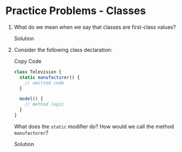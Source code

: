 # Practice Problems - Classes

1. What do we mean when we say that classes are first-class values?

   Solution

2. Consider the following class declaration:

   Copy Code

   ```js
   class Television {
     static manufacturer() {
       // omitted code
     }
   
     model() {
       // method logic
     }
   }
   ```

   What does the `static` modifier do? How would we call the method `manufacturer`?

   Solution

